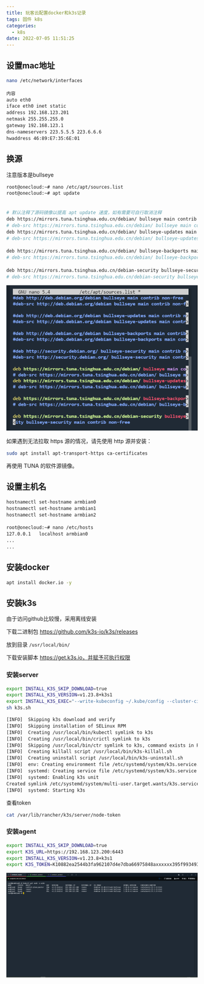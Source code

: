 ```yaml
---
title: 玩客云配置docker和k3s记录
tags: 固件 k8s
categories:
  - k8s
date: 2022-07-05 11:51:25
---
```


## 设置mac地址
``` bash
nano /etc/network/interfaces

内容
auto eth0
iface eth0 inet static
address 192.168.123.201
netmask 255.255.255.0
gateway 192.168.123.1
dns-nameservers 223.5.5.5 223.6.6.6
hwaddress 46:89:E7:35:6E:01
```

## 换源

注意版本是bullseye
``` bash
root@onecloud:~# nano /etc/apt/sources.list
root@onecloud:~# apt update  


# 默认注释了源码镜像以提高 apt update 速度，如有需要可自行取消注释
deb https://mirrors.tuna.tsinghua.edu.cn/debian/ bullseye main contrib non-free
# deb-src https://mirrors.tuna.tsinghua.edu.cn/debian/ bullseye main contrib non-free
deb https://mirrors.tuna.tsinghua.edu.cn/debian/ bullseye-updates main contrib non-free
# deb-src https://mirrors.tuna.tsinghua.edu.cn/debian/ bullseye-updates main contrib non-free

deb https://mirrors.tuna.tsinghua.edu.cn/debian/ bullseye-backports main contrib non-free
# deb-src https://mirrors.tuna.tsinghua.edu.cn/debian/ bullseye-backports main contrib non-free

deb https://mirrors.tuna.tsinghua.edu.cn/debian-security bullseye-security main contrib non-free
# deb-src https://mirrors.tuna.tsinghua.edu.cn/debian-security bullseye-security main contrib non-free
```
![](玩客云配置docker和k3s记录/2022-07-05-15-30-44.png)

如果遇到无法拉取 https 源的情况，请先使用 http 源并安装：
``` bash
sudo apt install apt-transport-https ca-certificates
```
再使用 TUNA 的软件源镜像。

## 设置主机名
``` bash
hostnamectl set-hostname armbian0
hostnamectl set-hostname armbian1
hostnamectl set-hostname armbian2

root@onecloud:~# nano /etc/hosts
127.0.0.1   localhost armbian0
...
...


```

## 安装docker
``` bash
apt install docker.io -y
```

## 安装k3s
由于访问github比较慢，采用离线安装

下载二进制包
https://github.com/k3s-io/k3s/releases

放到目录 ```/usr/local/bin/```

下载安装脚本
https://get.k3s.io，并赋予可执行权限


### 安装server

``` bash
export INSTALL_K3S_SKIP_DOWNLOAD=true
export INSTALL_K3S_VERSION=v1.23.8+k3s1
export INSTALL_K3S_EXEC="--write-kubeconfig ~/.kube/config --cluster-cidr  10.72.0.0/16 --service-cidr  10.73.0.0/16"
sh k3s.sh 
```

``` bash
[INFO]  Skipping k3s download and verify
[INFO]  Skipping installation of SELinux RPM
[INFO]  Creating /usr/local/bin/kubectl symlink to k3s
[INFO]  Creating /usr/local/bin/crictl symlink to k3s
[INFO]  Skipping /usr/local/bin/ctr symlink to k3s, command exists in PATH at /usr/bin/ctr
[INFO]  Creating killall script /usr/local/bin/k3s-killall.sh
[INFO]  Creating uninstall script /usr/local/bin/k3s-uninstall.sh
[INFO]  env: Creating environment file /etc/systemd/system/k3s.service.env
[INFO]  systemd: Creating service file /etc/systemd/system/k3s.service
[INFO]  systemd: Enabling k3s unit
Created symlink /etc/systemd/system/multi-user.target.wants/k3s.service → /etc/systemd/system/k3s.service.
[INFO]  systemd: Starting k3s
```

查看token
``` bash
cat /var/lib/rancher/k3s/server/node-token
```

### 安装agent
``` bash
export INSTALL_K3S_SKIP_DOWNLOAD=true
export K3S_URL=https://192.168.123.200:6443
export INSTALL_K3S_VERSION=v1.23.8+k3s1
export K3S_TOKEN=K10882ea2544b3fa962107d4e7dba66975848axxxxxx395f9934939326ecbxxxxxx::server:7610c6e15931f11f85f08a0200xxxxxx
```

![](玩客云配置docker和k3s记录/2022-07-05-18-33-01.png)